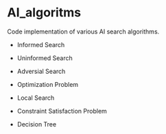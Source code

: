 # AI_algoritms

Code implementation of various AI search algorithms. 


* Informed Search 

* Uninformed Search

* Adversial Search

* Optimization Problem

* Local Search

* Constraint Satisfaction Problem

* Decision Tree

